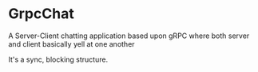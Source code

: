 # GrpcChat
A Server-Client chatting application based upon gRPC where both server and client basically yell at one another

It's a sync, blocking structure.
